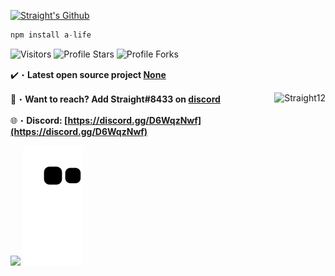 <a href="https://discord.gg/D6WqzNwf" target="_blank"> <img src="https://cdn.discordapp.com/avatars/944609873822380112/2d7c8032cb3ef85e143a833d8f64ca2d.webp?size=128" alt="Straight's Github"/></a>
```js
npm install a-life
```

<img src="https://komarev.com/ghpvc/?username=Straight12&label=Profile%20Views&color=008042&style=flat&label=Visitors" alt="Visitors"></a>
<img src="https://img.shields.io/badge/dynamic/json?&label=Total%20Stars&color=008042&style=flat&style=for-the-badge&query=%24.stars&url=https://api.github-star-counter.workers.dev/user/Straight12" alt="Profile Stars"></a>
<img src="https://img.shields.io/badge/dynamic/json?&label=Total%20Forks&color=008042&style=flat&style=for-the-badge&query=%24.forks&url=https://api.github-star-counter.workers.dev/user/Stright12" alt="Profile Forks"></a>

✔️・**Latest open source project [None](https://github.com/Straight12)**

📩・**Want to reach? Add Straight#8433 on [discord](https://discord.gg/D6WqzNwf)**
</a><img align="right" src="https://github-readme-stats.vercel.app/api/top-langs?username=Straight&count_private=true&hide=procfile&theme=dark&border_color=000000&cache_seconds=1800&layout=compact&langs_count=10&custom_title=Most Used Coding Languages" alt="Straight12" /> </p>
🌐・**Discord: [https://discord.gg/D6WqzNwf](https://discord.gg/D6WqzNwf)**

<a href="https://discord.gg/D6WqzNwf" target="_blank"> <img src="https://discord.c99.nl/widget/theme-2/944609873822380112.png"/></a>
<a href="https://discord.gg/D6WqzNwf" target="_blank"><img src="https://github.com/rafaballerini/rafaballerini/blob/output/github-contribution-grid-snake.svg" alt="sneke"></a>
